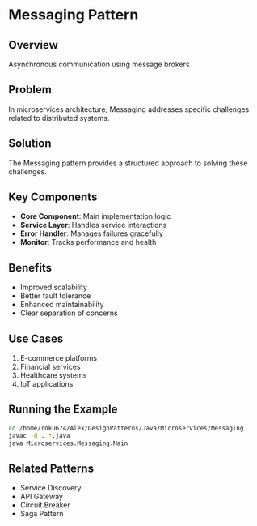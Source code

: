 # Messaging Pattern

## Overview
Asynchronous communication using message brokers

## Problem
In microservices architecture, Messaging addresses specific challenges related to distributed systems.

## Solution
The Messaging pattern provides a structured approach to solving these challenges.

## Key Components
- **Core Component**: Main implementation logic
- **Service Layer**: Handles service interactions
- **Error Handler**: Manages failures gracefully
- **Monitor**: Tracks performance and health

## Benefits
- Improved scalability
- Better fault tolerance
- Enhanced maintainability
- Clear separation of concerns

## Use Cases
1. E-commerce platforms
2. Financial services
3. Healthcare systems
4. IoT applications

## Running the Example
```bash
cd /home/roku674/Alex/DesignPatterns/Java/Microservices/Messaging
javac -d . *.java
java Microservices.Messaging.Main
```

## Related Patterns
- Service Discovery
- API Gateway
- Circuit Breaker
- Saga Pattern
